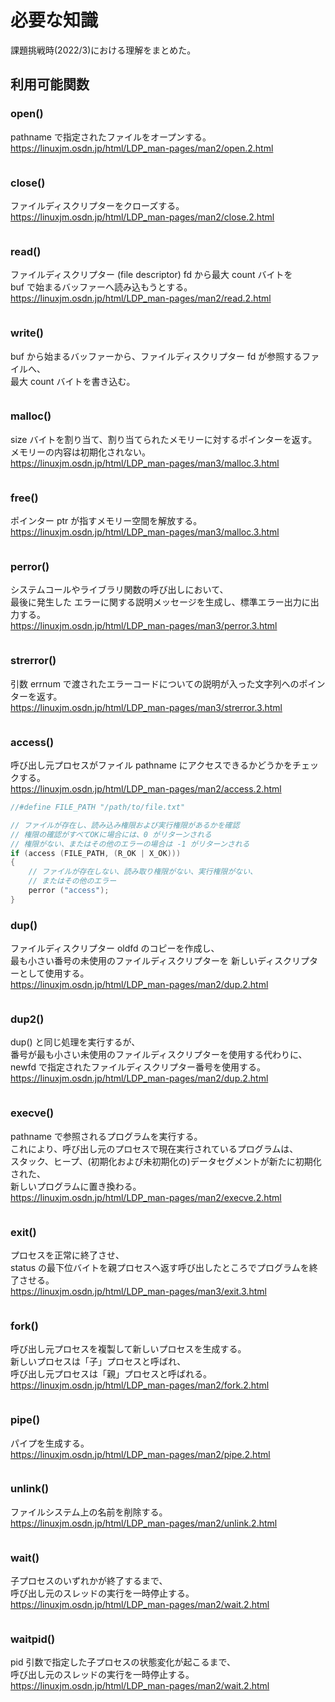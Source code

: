 # 必要な知識

課題挑戦時(2022/3)における理解をまとめた。  


## 利用可能関数

### open()

pathname で指定されたファイルをオープンする。  
https://linuxjm.osdn.jp/html/LDP_man-pages/man2/open.2.html  
```c
```

### close()

ファイルディスクリプターをクローズする。  
https://linuxjm.osdn.jp/html/LDP_man-pages/man2/close.2.html  
```c
```

### read()

ファイルディスクリプター (file descriptor) fd から最大 count バイトを  
buf で始まるバッファーへ読み込もうとする。  
https://linuxjm.osdn.jp/html/LDP_man-pages/man2/read.2.html  
```c
```

### write()
buf から始まるバッファーから、ファイルディスクリプター fd が参照するファイルへ、  
最大 count バイトを書き込む。  
```c
```

### malloc()

size バイトを割り当て、割り当てられたメモリーに対するポインターを返す。  
メモリーの内容は初期化されない。  
https://linuxjm.osdn.jp/html/LDP_man-pages/man3/malloc.3.html  
```c
```

### free()

ポインター ptr が指すメモリー空間を解放する。  
https://linuxjm.osdn.jp/html/LDP_man-pages/man3/malloc.3.html  
```c
```

### perror()

システムコールやライブラリ関数の呼び出しにおいて、  
最後に発生した エラーに関する説明メッセージを生成し、標準エラー出力に出力する。  
https://linuxjm.osdn.jp/html/LDP_man-pages/man3/perror.3.html  
```c
```

### strerror()

引数 errnum で渡されたエラーコードについての説明が入った文字列へのポインターを返す。  
https://linuxjm.osdn.jp/html/LDP_man-pages/man3/strerror.3.html  
```c
```

### access()

呼び出し元プロセスがファイル pathname にアクセスできるかどうかをチェックする。  
https://linuxjm.osdn.jp/html/LDP_man-pages/man2/access.2.html  
```c
//#define FILE_PATH "/path/to/file.txt"

// ファイルが存在し、読み込み権限および実行権限があるかを確認
// 権限の確認がすべてOKに場合には、0 がリターンされる
// 権限がない、またはその他のエラーの場合は -1 がリターンされる
if (access (FILE_PATH, (R_OK | X_OK)))
{
	// ファイルが存在しない、読み取り権限がない、実行権限がない、
	// またはその他のエラー
	perror ("access");
}
```

### dup()

ファイルディスクリプター oldfd のコピーを作成し、   
最も小さい番号の未使用のファイルディスクリプターを 新しいディスクリプターとして使用する。  
https://linuxjm.osdn.jp/html/LDP_man-pages/man2/dup.2.html  
```c
```

### dup2()

dup() と同じ処理を実行するが、  
番号が最も小さい未使用のファイルディスクリプターを使用する代わりに、  
newfd で指定されたファイルディスクリプター番号を使用する。  
https://linuxjm.osdn.jp/html/LDP_man-pages/man2/dup.2.html  
```c
```

### execve()

pathname で参照されるプログラムを実行する。  
これにより、呼び出し元のプロセスで現在実行されているプログラムは、  
スタック、ヒープ、(初期化および未初期化の)データセグメントが新たに初期化された、  
新しいプログラムに置き換わる。  
https://linuxjm.osdn.jp/html/LDP_man-pages/man2/execve.2.html  
```c
```

### exit()

プロセスを正常に終了させ、  
status の最下位バイトを親プロセスへ返す呼び出したところでプログラムを終了させる。  
https://linuxjm.osdn.jp/html/LDP_man-pages/man3/exit.3.html  
```c
```

### fork()

呼び出し元プロセスを複製して新しいプロセスを生成する。  
新しいプロセスは「子」プロセスと呼ばれ、  
呼び出し元プロセスは「親」プロセスと呼ばれる。   
https://linuxjm.osdn.jp/html/LDP_man-pages/man2/fork.2.html  
```c
```

### pipe()

パイプを生成する。  
https://linuxjm.osdn.jp/html/LDP_man-pages/man2/pipe.2.html  
```c
```

### unlink()

ファイルシステム上の名前を削除する。  
https://linuxjm.osdn.jp/html/LDP_man-pages/man2/unlink.2.html  
```c
```

### wait()

子プロセスのいずれかが終了するまで、  
呼び出し元のスレッドの実行を一時停止する。  
https://linuxjm.osdn.jp/html/LDP_man-pages/man2/wait.2.html  
```c
```

###  waitpid()

pid 引数で指定した子プロセスの状態変化が起こるまで、  
呼び出し元のスレッドの実行を一時停止する。  
https://linuxjm.osdn.jp/html/LDP_man-pages/man2/wait.2.html
```c
```


